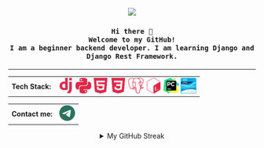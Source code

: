[comment]: <> (![]&#40;assets/Be.gif&#41;)

[comment]: <> (### Hi there 👋)

[comment]: <> (Welcome to my GitHub!)

[comment]: <> (I am a beginner backend developer. I am learning Django and Django Rest Framework.)

[comment]: <> (---)

[comment]: <> (Tech Stack: | ![]&#40;assets/python.svg&#41; ![]&#40;assets/django.svg&#41; ![]&#40;assets/html5.svg&#41; ![]&#40;assets/css3.svg&#41; ![]&#40;assets/postgresql.svg&#41; ![]&#40;assets/gnubash.svg&#41; ![]&#40;assets/PyCharm_Icon.svg&#41; ![]&#40;assets/ccna-introduction-to-networks.png&#41;)

[comment]: <> (--- | --- )

[comment]: <> (Contact me: | ![]&#40;assets/telegram.svg&#41; )

[comment]: <> (--- | ---)
<p align="center"><img src="https://github.com/mabredin/mabredin/blob/main/assets/Be.gif"><p>

<h4 align="center">
  <samp>
    Hi there 👋<br/>Welcome to my GitHub!<br/>I am a beginner backend developer. I am learning Django and Django Rest Framework.
  </samp>
</h4>

--------------------------------------------------------------------------------------

<table align="center" cellspacing="0" cellpadding="0">
  <tr>
    <td valign="middle">
      <strong>Tech Stack:</strong>
    </td>  
    <td valign="middle">
    <img width="32" src="https://github.com/mabredin/mabredin/blob/main/assets/django.svg">
    <img width="32" src="https://github.com/mabredin/mabredin/blob/main/assets/python.svg">
    <img width="32" src="https://github.com/mabredin/mabredin/blob/main/assets/html5.svg">
    <img width="32" src="https://github.com/mabredin/mabredin/blob/main/assets/css3.svg">
    <img width="32" src="https://github.com/mabredin/mabredin/blob/main/assets/postgresql.svg">
    <img width="32" src="https://github.com/mabredin/mabredin/blob/main/assets/gnubash.svg">
    <img width="32" src="https://github.com/mabredin/mabredin/blob/main/assets/PyCharm_Icon.svg">
    <a href="https://www.credly.com/badges/bad70ed2-4c59-4ad4-ae77-b8001830e0a4/public_url"><img width="32" src="https://github.com/mabredin/mabredin/blob/main/assets/ccna-introduction-to-networks.png"></a>
    </td>
  </tr>  
</table>

<table align="center" cellspacing="0" cellpadding="0">
  <tr>
    <td valign="middle">
      <strong>Contact me:</strong>
    </td>  
    <td valign="middle">
    <a href="https://t.me/Def1ner"><img width="32" src="https://github.com/mabredin/mabredin/blob/main/assets/telegram.svg"></a>
    </td>
  </tr>  
</table>

<details align="center">

<summary>My GitHub Streak</summary>

![GitHub streak stats](https://github-readme-streak-stats.herokuapp.com/?user=mabredin)

</details>
